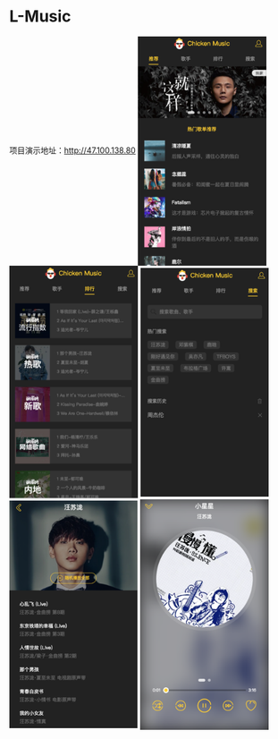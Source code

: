 # L-Music
项目演示地址：http://47.100.138.80
<img src="./static/1.png" width="230" align=center /><img src="./static/2.png" width="230" align=center />
<img src="./static/3.png" width="230" align=center /><img src="./static/4.png" width="230" align=center />
<img src="./static/5.png" width="230" align=center />
